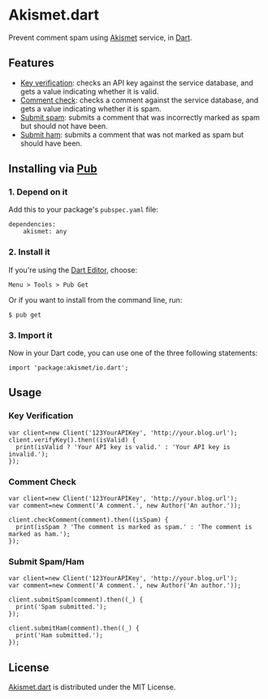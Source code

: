 # Akismet.dart
Prevent comment spam using [Akismet](https://akismet.com) service, in [Dart](https://www.dartlang.org).
	
## Features
* [Key verification](https://akismet.com/development/api/#verify-key): checks an API key against the service database, and gets a value indicating whether it is valid.
* [Comment check](https://akismet.com/development/api/#comment-check): checks a comment against the service database, and gets a value indicating whether it is spam.
* [Submit spam](https://akismet.com/development/api/#submit-spam): submits a comment that was incorrectly marked as spam but should not have been.
* [Submit ham](https://akismet.com/development/api/#submit-ham): submits a comment that was not marked as spam but should have been.

## Installing via [Pub](http://pub.dartlang.org)

### 1. Depend on it
Add this to your package's `pubspec.yaml` file:

	dependencies:
		akismet: any

### 2. Install it
If you're using the [Dart Editor](https://www.dartlang.org/tools/editor), choose:

	Menu > Tools > Pub Get

Or if you want to install from the command line, run:

	$ pub get
	
### 3. Import it
Now in your Dart code, you can use one of the three following statements:

	import 'package:akismet/io.dart';

## Usage

### Key Verification
    var client=new Client('123YourAPIKey', 'http://your.blog.url');    
    client.verifyKey().then((isValid) {
	  print(isValid ? 'Your API key is valid.' : 'Your API key is invalid.');
    });
	
### Comment Check
    var client=new Client('123YourAPIKey', 'http://your.blog.url');
    var comment=new Comment('A comment.', new Author('An author.'));
     
    client.checkComment(comment).then((isSpam) {
	  print(isSpam ? 'The comment is marked as spam.' : 'The comment is marked as ham.');
    });
	
### Submit Spam/Ham
    var client=new Client('123YourAPIKey', 'http://your.blog.url');
    var comment=new Comment('A comment.', new Author('An author.'));
    
    client.submitSpam(comment).then((_) {
	  print('Spam submitted.');
    });
    
    client.submitHam(comment).then((_) {
	  print('Ham submitted.');
    });

## License
[Akismet.dart](https://github.com/cedx/akismet.dart) is distributed under the MIT License.


